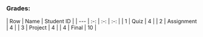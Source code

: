 ### Grades:
| Row | Name | Student ID |
| --- | :-:  | :-: | :-: |
| 1 | Quiz | 4 |
| 2 | Assignment | 4 |
| 3 | Project | 4 |
| 4 | Final | 10 |
